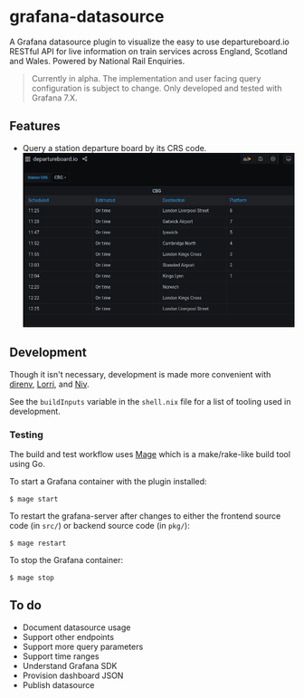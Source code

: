 # grafana-datasource

A Grafana datasource plugin to visualize the easy to use departureboard.io RESTful API for live information on train services across England, Scotland and Wales. Powered by National Rail Enquiries.

> Currently in alpha. The implementation and user facing query configuration is subject to change.
> Only developed and tested with Grafana 7.X.

## Features

- Query a station departure board by its CRS code.
  ![CBG departure board](img/dashboard.png)

## Development

Though it isn't necessary, development is made more convenient with [direnv](https://direnv.net/), [Lorri](https://github.com/target/lorri), and [Niv](https://github.com/nmattia/niv).

See the `buildInputs` variable in the `shell.nix` file for a list of tooling used in development.

### Testing

The build and test workflow uses [Mage](https://magefile.org/) which is a make/rake-like build tool using Go.

To start a Grafana container with the plugin installed:

```
$ mage start
```

To restart the grafana-server after changes to either the frontend source code (in `src/`) or backend source code (in `pkg/`):

```
$ mage restart
```

To stop the Grafana container:

```
$ mage stop
```

## To do

- Document datasource usage
- Support other endpoints
- Support more query parameters
- Support time ranges
- Understand Grafana SDK
- Provision dashboard JSON
- Publish datasource

